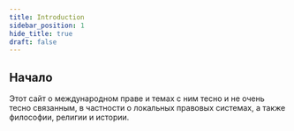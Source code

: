 ```yaml
---
title: Introduction 
sidebar_position: 1
hide_title: true
draft: false 
---
```


## Начало

Этот сайт о международном праве и темах с ним тесно и не очень тесно связанным, в частности о локальных правовых системах, а также философии, религии и истории. 
